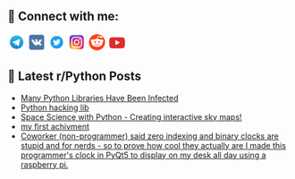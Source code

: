 ## 🔎 Connect with me:
[<img src="https://github.com/bullbesh/bullbesh/blob/main/images/Telegram.png" width="32" height="32" />](https://t.me/bullbesh)
[<img src="https://github.com/bullbesh/bullbesh/blob/main/images/VK.png" width="32" height="32" />](https://vk.com/bullbesh)
[<img src="https://github.com/bullbesh/bullbesh/blob/main/images/Twitter.png" width="32" height="32" />](https://twitter.com/bullbesh1)
[<img src="https://github.com/bullbesh/bullbesh/blob/main/images/Instagram.png" width="32" height="32" />](https://www.instagram.com/bullbesh)
[<img src="https://github.com/bullbesh/bullbesh/blob/main/images/Reddit.png" width="32" height="32" />](https://www.reddit.com/user/bullbesh)
[<img src="https://github.com/bullbesh/bullbesh/blob/main/images/YouTube.png" width="32" height="32" />](https://www.youtube.com/channel/UCtfjRs6uzgq5mfm8S06WTcg)

## 📕 Latest r/Python Posts
<!-- BLOG-POST-LIST:START -->
- [Many Python Libraries Have Been Infected](https://www.reddit.com/r/Python/comments/ysqb5x/many_python_libraries_have_been_infected/)
- [Python hacking lib](https://www.reddit.com/r/Python/comments/ysoyec/python_hacking_lib/)
- [Space Science with Python - Creating interactive sky maps!](https://www.reddit.com/r/Python/comments/ysnnks/space_science_with_python_creating_interactive/)
- [my first achivment](https://www.reddit.com/r/Python/comments/ysn87h/my_first_achivment/)
- [Coworker &lpar;non-programmer&rpar; said zero indexing and binary clocks are stupid and for nerds - so to prove how cool they actually are I made this programmer&#39;s clock in PyQt5 to display on my desk all day using a raspberry pi.](https://www.reddit.com/r/Python/comments/ysl3qf/coworker_nonprogrammer_said_zero_indexing_and/)
<!-- BLOG-POST-LIST:END -->
